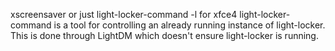 xscreensaver or just light-locker-command -l for xfce4
light-locker-command is a tool for controlling an already running instance of light-locker. This is done through LightDM which doesn't ensure light-locker is running.
